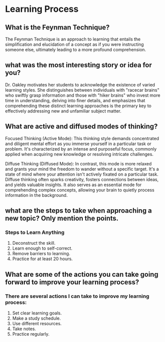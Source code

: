 #                                Learning Process

## What is the Feynman Technique?

The Feynman Technique is an approach to learning that entails the simplification and elucidation of a concept as if you were instructing someone else, ultimately leading to a more profound comprehension.

## what was the most interesting story or idea for you?

Dr. Oakley motivates her students to acknowledge the existence of varied learning styles. She distinguishes between individuals with "racecar brains" who swiftly grasp information and those with "hiker brains" who invest more time in understanding, delving into finer details, and emphasizes that comprehending these distinct learning approaches is the primary key to effectively addressing new and unfamiliar subject matter.

## What are active and diffused modes of thinking?

Focused Thinking (Active Mode): This thinking style demands concentrated and diligent mental effort as you immerse yourself in a particular task or problem. It's characterized by an intense and purposeful focus, commonly applied when acquiring new knowledge or resolving intricate challenges.

Diffuse Thinking (Diffused Mode): In contrast, this mode is more relaxed and grants your mind the freedom to wander without a specific target. It's a state of mind where your attention isn't actively fixated on a particular task. Diffuse thinking often sparks creativity, fosters connections between ideas, and yields valuable insights. It also serves as an essential mode for comprehending complex concepts, allowing your brain to quietly process information in the background.

##  what are the steps to take when approaching a new topic? Only mention the points.

### Steps to Learn Anything

1. Deconstruct the skill.
2. Learn enough to self-correct.
3. Remove barriers to learning.
4. Practice for at least 20 hours.

## What are some of the actions you can take going forward to improve your learning process?

### There are several actions I can take to improve my learning process:

1. Set clear learning goals.
2. Make a study schedule.
3. Use different resources.
4. Take notes.
5. Practice regularly.

